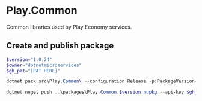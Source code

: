 # Play.Common
Common libraries used by Play Economy services.

## Create and publish package
```powershell
$version="1.0.24"
$owner="dotnetmicroservices"
$gh_pat="[PAT HERE]"

dotnet pack src\Play.Common\ --configuration Release -p:PackageVersion=$version -p:RepositoryUrl=https://github.com/$owner/play.common -o ..\packages

dotnet nuget push ..\packages\Play.Common.$version.nupkg --api-key $gh_pat --source "github"
```